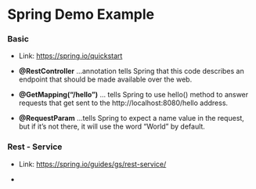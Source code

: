 # Spring Demo Example

### Basic

- Link: https://spring.io/quickstart

- **@RestController** ...annotation tells Spring that this code describes an endpoint that should be made available over the web.

- **@GetMapping(“/hello”)** ... tells Spring to use hello() method to answer requests that get sent to the http://localhost:8080/hello address.

- **@RequestParam** ...tells Spring to expect a name value in the request, but if it’s not there, it will use the word “World” by default.

### Rest - Service

- Link: https://spring.io/guides/gs/rest-service/

-